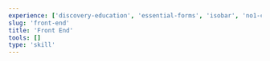 ```yaml
---
experience: ['discovery-education', 'essential-forms', 'isobar', 'no1-cooperative', 'skyspecs']
slug: 'front-end'
title: 'Front End'
tools: []
type: 'skill'
---
```

